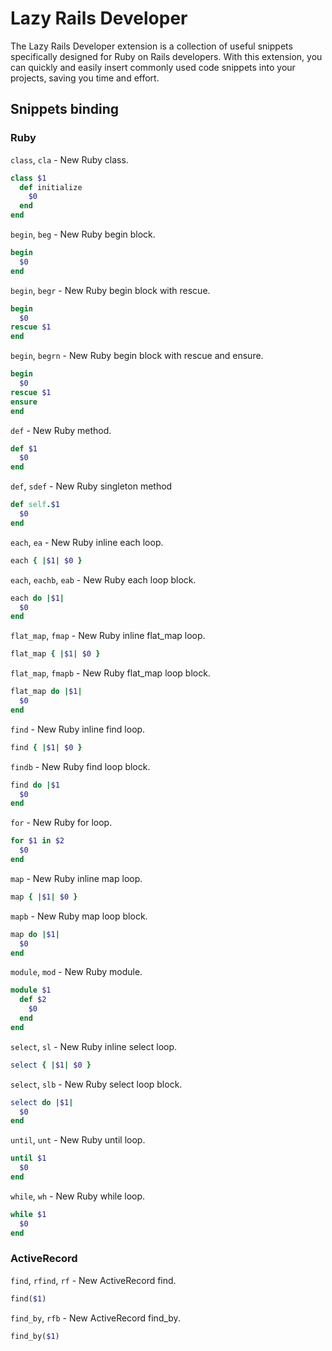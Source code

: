 # Lazy Rails Developer

The Lazy Rails Developer extension is a collection of useful snippets specifically designed for Ruby on Rails developers. With this extension, you can quickly and easily insert commonly used code snippets into your projects, saving you time and effort.

## Snippets binding

### Ruby

`class`, `cla` - New Ruby class.
```ruby
class $1
  def initialize
    $0
  end
end
```

`begin`, `beg` - New Ruby begin block.
```ruby
begin
  $0
end
```

`begin`, `begr` - New Ruby begin block with rescue.
```ruby
begin
  $0
rescue $1
end
```

`begin`, `begrn` - New Ruby begin block with rescue and ensure.
```ruby
begin
  $0
rescue $1
ensure
end
```

`def` - New Ruby method.
```ruby
def $1
  $0
end
```

`def`, `sdef` - New Ruby singleton method
```ruby
def self.$1
  $0
end
```

`each`, `ea` - New Ruby inline each loop.
```ruby
each { |$1| $0 }
```

`each`, `eachb`, `eab` - New Ruby each loop block.
```ruby
each do |$1|
  $0
end
```

`flat_map`, `fmap` - New Ruby inline flat_map loop.
```ruby
flat_map { |$1| $0 }
```

`flat_map`, `fmapb` - New Ruby flat_map loop block.
```ruby
flat_map do |$1|
  $0
end
```

`find` - New Ruby inline find loop.
```ruby
find { |$1| $0 }
```

`findb` - New Ruby find loop block.
```ruby
find do |$1
  $0
end
```

`for` - New Ruby for loop.
```ruby
for $1 in $2
  $0
end
```

`map` - New Ruby inline map loop.
```ruby
map { |$1| $0 }
```

`mapb` - New Ruby map loop block.
```ruby
map do |$1|
  $0
end
```

`module`, `mod` - New Ruby module.
```ruby
module $1
  def $2
    $0
  end
end
```

`select`, `sl` - New Ruby inline select loop.
```ruby
select { |$1| $0 }
```

`select`, `slb` - New Ruby select loop block.
```ruby
select do |$1|
  $0
end
```

`until`, `unt` - New Ruby until loop.
```ruby
until $1
  $0
end
```

`while`, `wh` - New Ruby while loop.
```ruby
while $1
  $0
end
```

### ActiveRecord

`find`, `rfind`, `rf` - New ActiveRecord find.
```ruby
find($1)
```

`find_by`, `rfb` - New ActiveRecord find_by.
```ruby
find_by($1)
```
